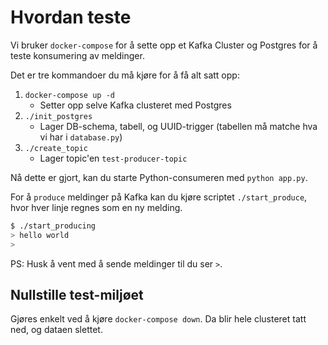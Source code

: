 Hvordan teste
=============

Vi bruker `docker-compose` for å sette opp et Kafka Cluster og Postgres for å teste konsumering av meldinger.

Det er tre kommandoer du må kjøre for å få alt satt opp:

1. `docker-compose up -d`
   * Setter opp selve Kafka clusteret med Postgres
2. `./init_postgres`
   * Lager DB-schema, tabell, og UUID-trigger (tabellen må matche hva vi har i `database.py`)
3. `./create_topic`
   * Lager topic'en `test-producer-topic`

Nå dette er gjort, kan du starte Python-consumeren med `python app.py`.

For å `produce` meldinger på Kafka kan du kjøre scriptet `./start_produce`, hvor hver linje regnes som en ny melding.

```bash
$ ./start_producing
> hello world
>
```

PS: Husk å vent med å sende meldinger til du ser `>`.


## Nullstille test-miljøet

Gjøres enkelt ved å kjøre `docker-compose down`. Da blir hele clusteret tatt ned, og dataen slettet.
